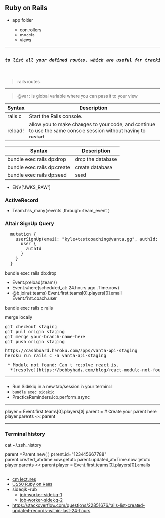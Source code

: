 ## Ruby on Rails
<ul>
  <li>app folder </li>
  <ul>
    <li>
      controllers 
     </li>
     <li>
      models   
     </li>
     <li>
      views
     </li>
  </ul>
</ul>

---
<pre>
<h5>to list all your defined routes, which are useful for tracking down routing problems in your application, or giving you a good overview of the URLs in an application you're trying to get familiar with.</h5>
</pre>
  >rails routes
 
---

> @var : is global variable where you can pass it to your view


| Syntax      | Description |
| ----------- | ----------- |
| rails c      | Start the Rails console.|
| reload!   |  allow you to make changes to your code, and continue to use the same console session without having to restart.|
                      


| Syntax      | Description |
| ----------- | ----------- |
| bundle exec rails dp:drop | drop the database|
|  bundle exec rails dp:create  | create database|
| bundle exec rails dp:seed| seed|
- ENV['JWKS_RAW']
 
### ActiveRecord

* Team.has_many(:events ,through: :team_event )


### Altair SignUp Query
<pre>
  mutation {
    userSignUp(email: "kyle+testcoaching@vanta.gg", authId: "auth0|62b375ca48b94e0a9efb5ec9", role: "coach", token: "8@LVoXK_xcHXdmTQ*dYYj9LnLpk_J4w7PLzqD3VQXXR_rwQb") {
      user {
        authId
      }
    }
  }
</pre>
bundle exec rails  db:drop
* Event.preload(:teams)
* Event.where(scheduled_at: 24.hours.ago..Time.now)
* @b.joins(:teams)
Event.first.teams[0].players[0].email
 Event.first.coach.user
 
bundle exec rails c
  rails 
 
  merge locally
<pre>
git checkout staging
git pull origin staging
git merge your-branch-name-here
git push origin staging
</pre>

<pre>
https://dashboard.heroku.com/apps/vanta-api-staging
heroku run rails c -a vanta-api-staging
</pre>
  
 
<pre>
 * Module not found: Can t resolve react-is.
  *[resolve](https://bobbyhadz.com/blog/react-module-not-found-cant-resolve)
</pre>
 
 ---
 
 ###
 * Run Sidekiq in a new tab/session in your terminal
  * `bundle exec sidekiq`
 * PracticeRemindersJob.perform_async 
 ---
 
player = Event.first.teams[0].players[0]
parent = # Create your parent here
player.parents << parent
 
 ---
### Terminal history
cat ~/.zsh_history
 
 parent =Parent.new( )
 parent.id="123445667788"
  parent.created_at=time.now.getutc
  parent.updated_at=Time.now.getutc
  player.parents << parent
  player = Event.first.teams[0].players[0].emails
## 
* [cm lectures](https://67272.cmuis.net/lectures)
* [CS50 Ruby on Rails](https://www.youtube.com/watch?v=gTBCHu0btn8)
* sideqik -rub
   * [job-worker-sidekiq-1](https://www.youtube.com/watch?v=aaGSh38nzq8)
   * [job-worker-sidekiq-2](https://www.youtube.com/watch?v=vvNJlgiQtGQ)
* https://stackoverflow.com/questions/22851676/rails-list-created-updated-records-within-last-24-hours
